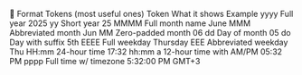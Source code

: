 🧠 Format Tokens (most useful ones)
Token What it shows Example
yyyy Full year 2025
yy Short year 25
MMMM Full month name June
MMM Abbreviated month Jun
MM Zero-padded month 06
dd Day of month 05
do Day with suffix 5th
EEEE Full weekday Thursday
EEE Abbreviated weekday Thu
HH:mm 24-hour time 17:32
hh:mm a 12-hour time with AM/PM 05:32 PM
pppp Full time w/ timezone 5:32:00 PM GMT+3

